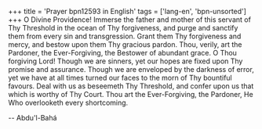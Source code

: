 +++
title = 'Prayer bpn12593 in English'
tags = ['lang-en', 'bpn-unsorted']
+++
O Divine Providence!  Immerse the father and mother of this servant of Thy Threshold in the ocean of Thy forgiveness, and purge and sanctify them from every sin and transgression.  Grant them Thy forgiveness and mercy, and bestow upon them Thy gracious pardon.  Thou, verily, art the Pardoner, the Ever-Forgiving, the Bestower of abundant grace.  O Thou forgiving Lord!  Though we are sinners, yet our hopes are fixed upon Thy promise and assurance.  Though we are enveloped by the darkness of error, yet we have at all times turned our faces to the morn of Thy bountiful favours.  Deal with us as beseemeth Thy Threshold, and confer upon us that which is worthy of Thy Court.  Thou art the Ever-Forgiving, the Pardoner, He Who overlooketh every shortcoming.

-- Abdu'l-Bahá
